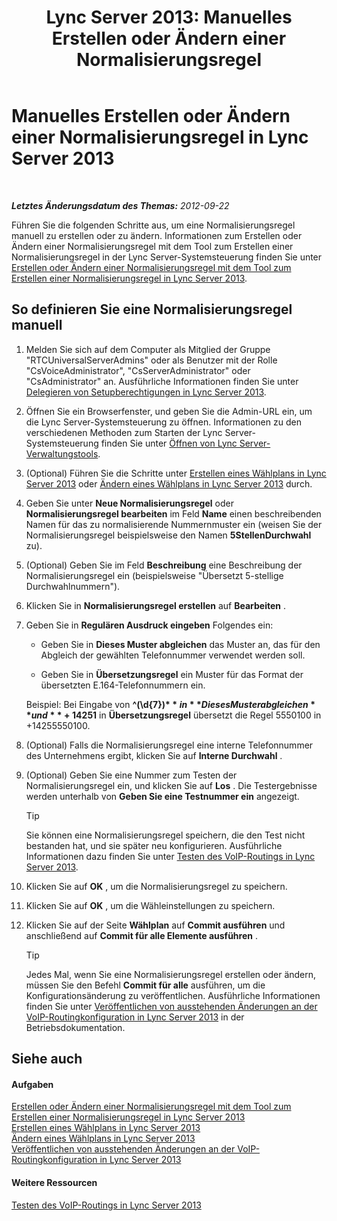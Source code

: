 ﻿---
title: 'Lync Server 2013: Manuelles Erstellen oder Ändern einer Normalisierungsregel'
TOCTitle: Manuelles Erstellen oder Ändern einer Normalisierungsregel
ms:assetid: fc0335e6-8830-4cfb-8c64-6aeb98c0a992
ms:mtpsurl: https://technet.microsoft.com/de-de/library/Gg413074(v=OCS.15)
ms:contentKeyID: 49295997
ms.date: 05/19/2016
mtps_version: v=OCS.15
ms.translationtype: HT
---

# Manuelles Erstellen oder Ändern einer Normalisierungsregel in Lync Server 2013

 

_**Letztes Änderungsdatum des Themas:** 2012-09-22_

Führen Sie die folgenden Schritte aus, um eine Normalisierungsregel manuell zu erstellen oder zu ändern. Informationen zum Erstellen oder Ändern einer Normalisierungsregel mit dem Tool zum Erstellen einer Normalisierungsregel in der Lync Server-Systemsteuerung finden Sie unter [Erstellen oder Ändern einer Normalisierungsregel mit dem Tool zum Erstellen einer Normalisierungsregel in Lync Server 2013](lync-server-2013-create-or-modify-a-normalization-rule-by-using-build-a-normalization-rule.md).

## So definieren Sie eine Normalisierungsregel manuell

1.  Melden Sie sich auf dem Computer als Mitglied der Gruppe "RTCUniversalServerAdmins" oder als Benutzer mit der Rolle "CsVoiceAdministrator", "CsServerAdministrator" oder "CsAdministrator" an. Ausführliche Informationen finden Sie unter [Delegieren von Setupberechtigungen in Lync Server 2013](lync-server-2013-delegate-setup-permissions.md).

2.  Öffnen Sie ein Browserfenster, und geben Sie die Admin-URL ein, um die Lync Server-Systemsteuerung zu öffnen. Informationen zu den verschiedenen Methoden zum Starten der Lync Server-Systemsteuerung finden Sie unter [Öffnen von Lync Server-Verwaltungstools](lync-server-2013-open-lync-server-administrative-tools.md).

3.  (Optional) Führen Sie die Schritte unter [Erstellen eines Wählplans in Lync Server 2013](lync-server-2013-create-a-dial-plan.md) oder [Ändern eines Wählplans in Lync Server 2013](lync-server-2013-modify-a-dial-plan.md) durch.

4.  Geben Sie unter **Neue Normalisierungsregel** oder **Normalisierungsregel bearbeiten** im Feld **Name** einen beschreibenden Namen für das zu normalisierende Nummernmuster ein (weisen Sie der Normalisierungsregel beispielsweise den Namen **5StellenDurchwahl** zu).

5.  (Optional) Geben Sie im Feld **Beschreibung** eine Beschreibung der Normalisierungsregel ein (beispielsweise "Übersetzt 5-stellige Durchwahlnummern").

6.  Klicken Sie in **Normalisierungsregel erstellen** auf **Bearbeiten** .

7.  Geben Sie in **Regulären Ausdruck eingeben** Folgendes ein:
    
      - Geben Sie in **Dieses Muster abgleichen** das Muster an, das für den Abgleich der gewählten Telefonnummer verwendet werden soll.
    
      - Geben Sie in **Übersetzungsregel** ein Muster für das Format der übersetzten E.164-Telefonnummern ein.
    
    Beispiel: Bei Eingabe von **^(\\d{7})$** in **Dieses Muster abgleichen** und **+1425$1** in **Übersetzungsregel** übersetzt die Regel 5550100 in +14255550100.

8.  (Optional) Falls die Normalisierungsregel eine interne Telefonnummer des Unternehmens ergibt, klicken Sie auf **Interne Durchwahl** .

9.  (Optional) Geben Sie eine Nummer zum Testen der Normalisierungsregel ein, und klicken Sie auf **Los** . Die Testergebnisse werden unterhalb von **Geben Sie eine Testnummer ein** angezeigt.
    

    > [!TIP]
    > Sie können eine Normalisierungsregel speichern, die den Test nicht bestanden hat, und sie später neu konfigurieren. Ausführliche Informationen dazu finden Sie unter <A href="lync-server-2013-test-voice-routing.md">Testen des VoIP-Routings in Lync Server 2013</A>.



10. Klicken Sie auf **OK** , um die Normalisierungsregel zu speichern.

11. Klicken Sie auf **OK** , um die Wähleinstellungen zu speichern.

12. Klicken Sie auf der Seite **Wählplan** auf **Commit ausführen** und anschließend auf **Commit für alle Elemente ausführen** .
    

    > [!TIP]
    > Jedes Mal, wenn Sie eine Normalisierungsregel erstellen oder ändern, müssen Sie den Befehl <STRONG>Commit für alle</STRONG> ausführen, um die Konfigurationsänderung zu veröffentlichen. Ausführliche Informationen finden Sie unter <A href="lync-server-2013-publish-pending-changes-to-the-voice-routing-configuration.md">Veröffentlichen von ausstehenden Änderungen an der VoIP-Routingkonfiguration in Lync Server 2013</A> in der Betriebsdokumentation.



## Siehe auch

#### Aufgaben

[Erstellen oder Ändern einer Normalisierungsregel mit dem Tool zum Erstellen einer Normalisierungsregel in Lync Server 2013](lync-server-2013-create-or-modify-a-normalization-rule-by-using-build-a-normalization-rule.md)  
[Erstellen eines Wählplans in Lync Server 2013](lync-server-2013-create-a-dial-plan.md)  
[Ändern eines Wählplans in Lync Server 2013](lync-server-2013-modify-a-dial-plan.md)  
[Veröffentlichen von ausstehenden Änderungen an der VoIP-Routingkonfiguration in Lync Server 2013](lync-server-2013-publish-pending-changes-to-the-voice-routing-configuration.md)  

#### Weitere Ressourcen

[Testen des VoIP-Routings in Lync Server 2013](lync-server-2013-test-voice-routing.md)

